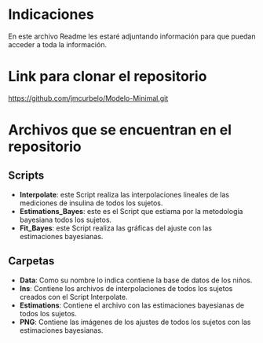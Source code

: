 # Indicaciones
En este archivo Readme les estaré adjuntando información para que puedan acceder a toda la información.

# Link para clonar el repositorio
https://github.com/jmcurbelo/Modelo-Minimal.git

# Archivos que se encuentran en el repositorio

##  Scripts
- **Interpolate**: este Script realiza las interpolaciones lineales de las mediciones de insulina de todos los sujetos.
- **Estimations_Bayes**: este es el Script que estiama por la metodología bayesiana todos los sujetos.  
- **Fit_Bayes**: este Script realiza las gráficas del ajuste con las estimaciones bayesianas.

## Carpetas
- **Data**: Como su nombre lo indica contiene la base de datos de los niños.
- **Ins**: Contiene los archivos de interpolaciones de todos los sujetos creados con el Script Interpolate.
- **Estimations**: Contiene el archivo con las estimaciones bayesianas de todos los sujetos.
- **PNG**: Contiene las imágenes de los ajustes de todos los sujetos con las estimaciones bayesianas.

